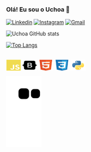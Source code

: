 ### Olá! Eu sou o Uchoa 🐺
[![Linkedin](https://img.shields.io/badge/LinkedIn-0077B5?style=for-the-badge&logo=linkedin&logoColor=white)](https://www.linkedin.com/in/devruchoa/)
[![Instagram](https://img.shields.io/badge/Instagram-E4405F?style=for-the-badge&logo=instagram&logoColor=white)](https://www.instagram.com/ruchoa_/)
[![Gmail](https://img.shields.io/badge/Gmail-D14836?style=for-the-badge&logo=gmail&logoColor=white)](mailto:ronaldo.uchoa.pessoal@gmail.com)

![Uchoa GitHub stats](https://github-readme-stats.vercel.app/api?username=devruchoa&show_icons=true)

[![Top Langs](https://github-readme-stats.vercel.app/api/top-langs/?username=devruchoa&=true)](https://github.com/anuraghazra/github-readme-stats)

<div style="display: inline_block"><br>
  <img align="center" alt="Rafa-Js" height="30" width="40" src="https://raw.githubusercontent.com/devicons/devicon/master/icons/javascript/javascript-plain.svg">
  <img align="center" alt="Rafa-Ts" height="30" width="40" src="https://raw.githubusercontent.com/devicons/devicon/master/icons/bootstrap/bootstrap-plain.svg">
  <img align="center" alt="Rafa-HTML" height="30" width="40" src="https://raw.githubusercontent.com/devicons/devicon/master/icons/html5/html5-original.svg">
  <img align="center" alt="Rafa-CSS" height="30" width="40" src="https://raw.githubusercontent.com/devicons/devicon/master/icons/css3/css3-original.svg">
  <img align="center" alt="Rafa-Python" height="30" width="40" src="https://raw.githubusercontent.com/devicons/devicon/master/icons/python/python-original.svg">
</div>

![snake gif](https://github.com/devruchoa/devruchoa/blob/output/github-contribution-grid-snake.svg)

<!---
devruchoa/devruchoa is a ✨ special ✨ repository because its `README.md` (this file) appears on your GitHub profile.
You can click the Preview link to take a look at your changes.
--->
